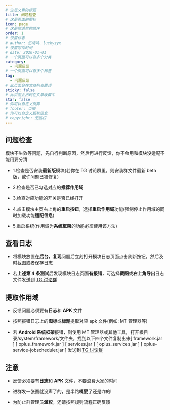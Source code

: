 ```yaml
---
# 这是文章的标题
title: 问题检查
# 这是页面的图标
icon: page
# 这是侧边栏的顺序
order: 1
# 设置作者
# author: 忆清鸣、luckyzyx
# 设置写作时间
# date: 2020-01-01
# 一个页面可以有多个分类
category:
  - 问题反馈
# 一个页面可以有多个标签
tag:
  - 问题反馈
# 此页面会在文章列表置顶
sticky: false
# 此页面会出现在文章收藏中
star: false
# 你可以自定义页脚
# footer: 页脚
# 你可以自定义版权信息
# copyright: 无版权
---
```


## 问题检查

模块不生效等问题，先自行判断原因，然后再进行反馈，你不会用和模块没适配不能用要分清

- 1.检查是否安装**最新版**模块(若你在 TG 讨论群里，则安装群文件最新 beta 版，或许问题已被修复)

- 2.检查是否已勾选对应的**推荐作用域**

- 3.检查对应功能的开关是否已经打开

- 4.点击模块主页右上角的**重启按钮**，选择**重启作用域**功能(强制停止作用域的同时加载功能**适配信息**)

- 5.重启系统(作用域为**系统框架**的功能必须使用该方法)

## 查看日志

- 将模块放置在**后台**，**复现**问题后立刻打开模块日志页面点击刷新按钮，然后及时截图或者保存日志

- 若**上述第 4 条测试**后发现模块日志页面**有报错**，可选择**截图**或**右上角导出**日志文件发送到 [TG 讨论群](https://t.me/+F42pfv-c0h4zNDc9)

## 提取作用域

- 反馈问题必须要有**日志**和 **APK** 文件

- 按照报错日志上的**图标**或**标题**提取对应 apk 文件(例如: MT 管理器等)

- 若 **Android 系统框架**报错，则使用 MT 管理器或其他工具，打开根目录/system/framework/文件夹，找到以下四个文件复制出来[ framework.jar ] [ oplus_framework.jar ] [ services.jar ] [ oplus_services.jar ] [ oplus-service-jobscheduler.jar ] 发送到 [TG 讨论群](https://t.me/+F42pfv-c0h4zNDc9)

## 注意

- 反馈必须要有**日志**和 **APK** 文件，不要浪费大家的时间

- 进群发一张图就没声了的，是半路**嗝屁**了还是咋的!

- 为防止群管理员**滥权**，还请按照规则流程正确反馈
